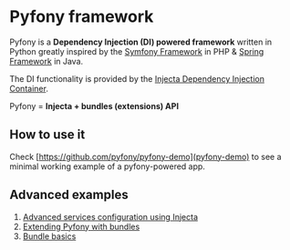 # Pyfony framework

Pyfony is a **Dependency Injection (DI) powered framework** written in Python greatly inspired by the [Symfony Framework](https://symfony.com/) in PHP & [Spring Framework](https://spring.io/projects/spring-framework) in Java.

The DI functionality is provided by the [Injecta Dependency Injection Container](https://github.com/pyfony/injecta).

Pyfony = **Injecta + bundles (extensions) API**

## How to use it

Check [https://github.com/pyfony/pyfony-demo](pyfony-demo) to see a minimal working example of a pyfony-powered app. 


## Advanced examples

1. [Advanced services configuration using Injecta](https://github.com/pyfony/injecta/blob/master/README.md)
2. [Extending Pyfony with bundles](docs/bundles.md)
3. [Bundle basics](docs/bundle-basics.md)

